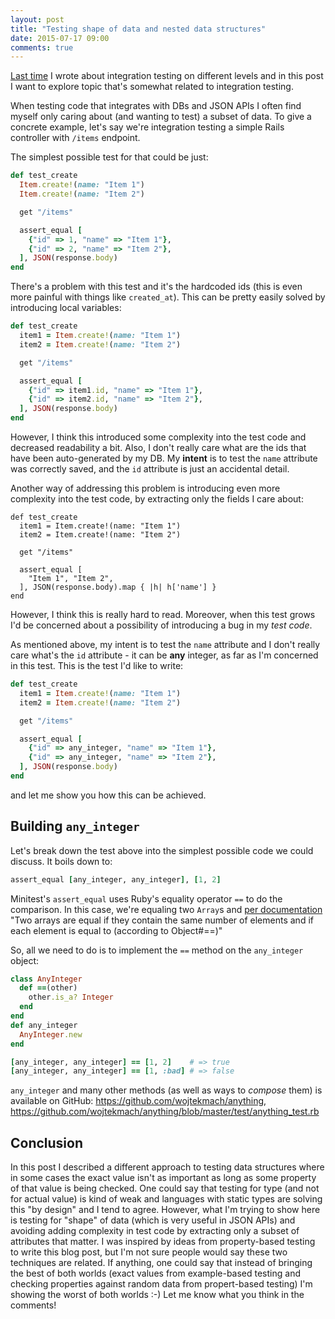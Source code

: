```yaml
---
layout: post
title: "Testing shape of data and nested data structures"
date: 2015-07-17 09:00
comments: true
---
```


[Last time](http://localhost:4000/blog/2014/07/17/integration-testing-on-different-levels/) I wrote about integration testing on different levels and in this post I want to explore topic that's somewhat related to integration testing.

When testing code that integrates with DBs and JSON APIs I often find myself only caring about (and wanting to test) a subset of data. To give a concrete example, let's say we're integration testing a simple Rails controller with `/items` endpoint.

The simplest possible test for that could be just:

```ruby
def test_create
  Item.create!(name: "Item 1")
  Item.create!(name: "Item 2")

  get "/items"

  assert_equal [
    {"id" => 1, "name" => "Item 1"},
    {"id" => 2, "name" => "Item 2"},
  ], JSON(response.body)
end
```

There's a problem with this test and it's the hardcoded ids (this is even more painful with things like `created_at`). This can be pretty easily solved by introducing local variables:

```ruby
def test_create
  item1 = Item.create!(name: "Item 1")
  item2 = Item.create!(name: "Item 2")

  get "/items"

  assert_equal [
    {"id" => item1.id, "name" => "Item 1"},
    {"id" => item2.id, "name" => "Item 2"},
  ], JSON(response.body)
end
```

However, I think this introduced some complexity into the test code and decreased readability a bit. Also, I don't really care what are the ids that have been auto-generated by my DB. My **intent** is to test the `name` attribute was correctly saved, and the `id` attribute is just an accidental detail.

Another way of addressing this problem is introducing even more complexity into the test code, by extracting only the fields I care about:

```
def test_create
  item1 = Item.create!(name: "Item 1")
  item2 = Item.create!(name: "Item 2")

  get "/items"

  assert_equal [
    "Item 1", "Item 2",
  ], JSON(response.body).map { |h| h['name'] }
end
```

However, I think this is really hard to read. Moreover, when this test grows I'd be concerned about a possibility of introducing a bug in my *test code*.

As mentioned above, my intent is to test the `name` attribute and I don't really care what's the `id` attribute - it can be **any** integer, as far as I'm concerned in this test. This is the test I'd like to write:

```ruby
def test_create
  item1 = Item.create!(name: "Item 1")
  item2 = Item.create!(name: "Item 2")

  get "/items"

  assert_equal [
    {"id" => any_integer, "name" => "Item 1"},
    {"id" => any_integer, "name" => "Item 2"},
  ], JSON(response.body)
end
```

and let me show you how this can be achieved.

## Building `any_integer`

Let's break down the test above into the simplest possible code we could discuss. It boils down to:

```ruby
assert_equal [any_integer, any_integer], [1, 2]
```

Minitest's `assert_equal` uses Ruby's equality operator `==` to do the comparison. In this case, we're equaling two `Array`s and [per documentation](http://ruby-doc.org/core-2.2.0/Array.html#method-i-3D-3D) "Two arrays are equal if they contain the same number of elements and if each element is equal to (according to Object#==)"

So, all we need to do is to implement the `==` method on the `any_integer` object:

```ruby
class AnyInteger
  def ==(other)
    other.is_a? Integer
  end
end
def any_integer
  AnyInteger.new
end

[any_integer, any_integer] == [1, 2]    # => true
[any_integer, any_integer] == [1, :bad] # => false
```

`any_integer` and many other methods (as well as ways to _compose_ them) is available on GitHub: <https://github.com/wojtekmach/anything>, <https://github.com/wojtekmach/anything/blob/master/test/anything_test.rb>

## Conclusion

In this post I described a different approach to testing data structures where in some cases the exact value isn't as important as long as some property of that value is being checked. One could say that testing for type (and not for actual value) is kind of weak and languages with static types are solving this "by design" and I tend to agree. However, what I'm trying to show here is testing for "shape" of data (which is very useful in JSON APIs) and avoiding adding complexity in test code by extracting only a subset of attributes that matter. I was inspired by ideas from property-based testing to write this blog post, but I'm not sure people would say these two techniques are related. If anything, one could say that instead of bringing the best of both worlds (exact values from example-based testing and checking properties against random data from propert-based testing) I'm showing the worst of both worlds :-) Let me know what you think in the comments!
